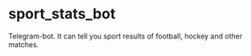 # sport_stats_bot
Telegram-bot. It can tell you sport results of football, hockey and other matches.
